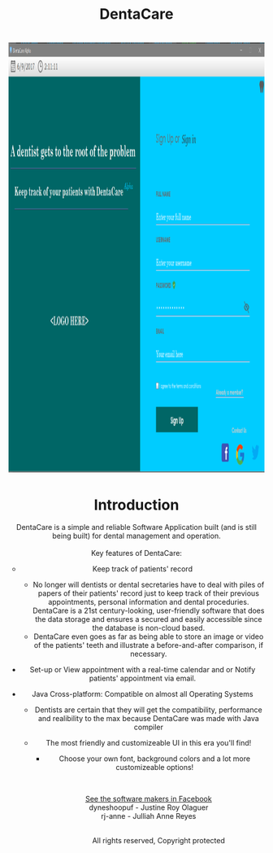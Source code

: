 <center> <h1> DentaCare <h1>
<img src="sc.PNG" alt="HTML5 Icon" style="width:1290px;height:845px;"> <p>
<h1> Introduction
</h1> 
DentaCare is a simple and reliable Software Application built (and is still being built) for dental management and operation. <br> <br>
Key features of DentaCare: <br>
<ul style="list-style-type:circle">
<li> Keep track of patients' record </li>
<ul> <li> No longer will dentists or dental secretaries have to deal with piles of papers of their patients' record just to keep track of their previous appointments, personal information and dental proceduries. DentaCare is a 21st century-looking, user-friendly software that does the data storage and ensures a secured and easily accessible since the database is non-cloud based. </li> 
<li> DentaCare even goes as far as being able to store an image or video of the patients' teeth and illustrate a before-and-after comparison, if necessary. </li> </ul> </ul>
<ul> <li> Set-up or View appointment with a real-time calendar and or Notify patients' appointment via email. </li> </ul>
<ul> <li> Java Cross-platform: Compatible on almost all Operating Systems </li> 
<ul> <li> Dentists are certain that they will get the compatibility, performance and realibility to the max because DentaCare was made with Java compiler </li> </ul>
<ul> <li> The most friendly and customizeable UI in this era you'll find! </li> 
<ul> <li> Choose your own font, background colors and a lot more customizeable options! </li> </ul> <p> <br>

<a href= "https://www.facebook.com/groups/473984372933874/"> <u> See the software makers in Facebook </u> </a> <br>
dyneshoopuf - Justine Roy Olaguer <br>
rj-anne - Julliah Anne Reyes <br>

&nbsp; &nbsp; &nbsp; &nbsp; &nbsp; &nbsp; &nbsp; &nbsp; &emsp; &emsp; &emsp; &emsp; &emsp; &emsp; &emsp; &nbsp; &nbsp; &nbsp; &nbsp; &nbsp; &nbsp; &nbsp; &nbsp; &emsp; &emsp; &emsp; &emsp; &emsp; &emsp; &emsp;&nbsp; &nbsp; &nbsp; &nbsp; &nbsp; &nbsp; &nbsp; &nbsp; &nbsp; &nbsp; &nbsp; &nbsp; &nbsp; &nbsp; &nbsp; &nbsp; All rights reserved, Copyright protected
